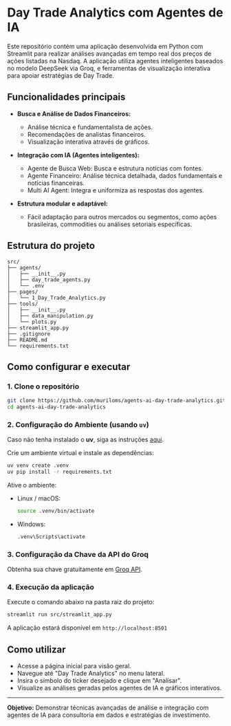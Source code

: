 # Day Trade Analytics com Agentes de IA

Este repositório contém uma aplicação desenvolvida em Python com Streamlit para realizar análises avançadas em tempo real dos preços de ações listadas na Nasdaq. A aplicação utiliza agentes inteligentes baseados no modelo DeepSeek via Groq, e ferramentas de visualização interativa para apoiar estratégias de Day Trade.

## Funcionalidades principais

- **Busca e Análise de Dados Financeiros:**
  - Análise técnica e fundamentalista de ações.
  - Recomendações de analistas financeiros.
  - Visualização interativa através de gráficos.

- **Integração com IA (Agentes inteligentes):**
  - Agente de Busca Web: Busca e estrutura notícias com fontes.
  - Agente Financeiro: Análise técnica detalhada, dados fundamentais e notícias financeiras.
  - Multi AI Agent: Integra e uniformiza as respostas dos agentes.

- **Estrutura modular e adaptável:**
  - Fácil adaptação para outros mercados ou segmentos, como ações brasileiras, commodities ou análises setoriais específicas.

## Estrutura do projeto

```
src/
├── agents/
│   ├── __init__.py
│   ├── day_trade_agents.py
│   └── .env
├── pages/
│   └── 1_Day_Trade_Analytics.py
├── tools/
│   ├── __init__.py
│   ├── data_manipulation.py
│   └── plots.py
├── streamlit_app.py
├── .gitignore
├── README.md
└── requirements.txt
```

## Como configurar e executar

### 1. Clone o repositório

```bash
git clone https://github.com/muriloms/agents-ai-day-trade-analytics.git
cd agents-ai-day-trade-analytics
```

### 2. Configuração do Ambiente (usando `uv`)

Caso não tenha instalado o **uv**, siga as instruções [aqui](https://github.com/astral-sh/uv).

Crie um ambiente virtual e instale as dependências:

```bash
uv venv create .venv
uv pip install -r requirements.txt
```

Ative o ambiente:

- Linux / macOS:
  ```bash
  source .venv/bin/activate
  ```

- Windows:
  ```cmd
  .venv\Scripts\activate
  ```

### 3. Configuração da Chave da API do Groq


Obtenha sua chave gratuitamente em [Groq API](https://console.groq.com/).

### 4. Execução da aplicação

Execute o comando abaixo na pasta raiz do projeto:

```bash
streamlit run src/streamlit_app.py
```

A aplicação estará disponível em `http://localhost:8501`

## Como utilizar

- Acesse a página inicial para visão geral.
- Navegue até "Day Trade Analytics" no menu lateral.
- Insira o símbolo do ticker desejado e clique em "Analisar".
- Visualize as análises geradas pelos agentes de IA e gráficos interativos.

---

**Objetivo:** Demonstrar técnicas avançadas de análise e integração com agentes de IA para consultoria em dados e estratégias de investimento.


